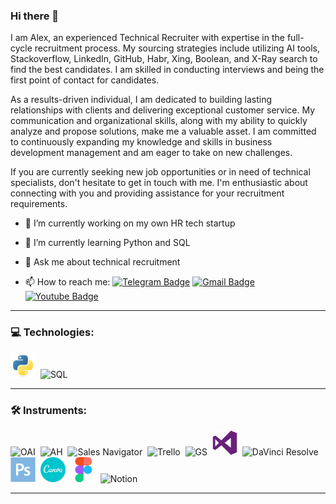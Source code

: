 ### Hi there 👋

I am Alex, an experienced Technical Recruiter with expertise in the full-cycle recruitment process. My sourcing strategies include utilizing AI tools, Stackoverflow, LinkedIn, GitHub, Habr, Xing, Boolean, and X-Ray search to find the best candidates. I am skilled in conducting interviews and being the first point of contact for candidates.

As a results-driven individual, I am dedicated to building lasting relationships with clients and delivering exceptional customer service. My communication and organizational skills, along with my ability to quickly analyze and propose solutions, make me a valuable asset. I am committed to continuously expanding my knowledge and skills in business development management and am eager to take on new challenges.

If you are currently seeking new job opportunities or in need of technical specialists, don't hesitate to get in touch with me. I'm enthusiastic about connecting with you and providing assistance for your recruitment requirements.

- 🔭 I’m currently working on my own HR tech startup
- 🌱 I’m currently learning Python and SQL

- 💬 Ask me about technical recruitment 
- 📫 How to reach me: [![Telegram Badge](https://img.shields.io/badge/-alexsh-blue?style=flat&logo=Telegram&logoColor=white)](https://t.me/ithr_alex) [![Gmail Badge](https://img.shields.io/badge/-Gmail-red?style=flat&logo=Gmail&logoColor=white)](mailto:alex.sheshnev@gmail.com) [![Youtube Badge](https://img.shields.io/badge/YouTube-FF0000?style=flat&logo=youtube&logoColor=white)](https://youtube.com/@ithr_alex/playlists)

---

### 💻 Technologies:

<div>
  <img src="https://github.com/devicons/devicon/blob/master/icons/python/python-original.svg" title="Python" alt="Python" width="40" height="40"/>&nbsp
  <img src="https://symbols.getvecta.com/stencil_28/61_sql-database-generic.90b41636a8.svg" title="SQL" alt="SQL" width="40" height="40"/>&nbsp
</div>

---

### 🛠 Instruments:

<div>
  <img src="https://upload.wikimedia.org/wikipedia/commons/0/04/ChatGPT_logo.svg" title="OAI" alt="OAI" width="40" height="40"/>&nbsp;
  <img src="https://amazinghiring.com/wp-content/themes/ah/img/logo-new.svg" title="AH" alt="AH" height="40"/>&nbsp;
  <img src="https://uploads-ssl.webflow.com/5dc6051d242707b368c29acb/636c1dec76bf770462051ecb_LinkedIn-Sales-Navigator-Logo-Icon.svg" title="Sales Navigator" alt="Sales Navigator" width="40" height="40"/>&nbsp;
  <img src="https://uploads-ssl.webflow.com/5dc6051d242707b368c29acb/5f15177d3615d73e9fd334b8_Trello-Logo.svg" title="Trell" alt="Trello" width="40" height="40"/>&nbsp;
  <img src="https://uploads-ssl.webflow.com/5dc6051d242707b368c29acb/5f1408fae6e3520240b263ab_GoogleSheets-Logo.svg" title="GS" alt="GS" width="40" height="40"/>&nbsp;
  <img src="https://github.com/devicons/devicon/blob/master/icons/visualstudio/visualstudio-plain.svg" title="VS" alt="VS" width="40" height="40"/>&nbsp;
  <img src="https://upload.wikimedia.org/wikipedia/commons/9/90/DaVinci_Resolve_17_logo.svg" title="DaVinci Resolve" alt="DaVinci Resolve" width="40" height="40"/>&nbsp;
  <img src="https://github.com/devicons/devicon/blob/master/icons/photoshop/photoshop-plain.svg" title="photoshop" alt="photoshop" width="40" height="40"/>&nbsp;
  <img src="https://github.com/devicons/devicon/blob/master/icons/canva/canva-original.svg" title="canva" alt="canva" width="40" height="40"/>&nbsp;
  <img src="https://github.com/devicons/devicon/blob/master/icons/figma/figma-original.svg" title="figma" alt="figma" width="40" height="40"/>&nbsp;
  <img src="https://upload.wikimedia.org/wikipedia/commons/e/e9/Notion-logo.svg" title="Notion" alt="Notion" width="40" height="40"/>&nbsp;
</div>

---
